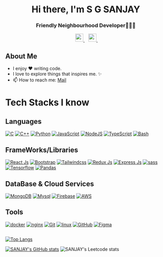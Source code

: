 <h1 align="center">Hi there, I'm S G SANJAY</h1>
<h3 align="center">Friendly Neighbourhood Developer🧑🏻‍💻</h3>

<p align='center'>
<!--    <a href="https:///">
    <img 
      height="25" 
      src=""
      target="blank"
    >
  </a> -->
  &nbsp;&nbsp;
  <a href="https://www.linkedin.com/in/sgsanjay/">
    <img 
      height="25" 
      src="https://img.shields.io/badge/%40Sanjay_S-LINKEDIN-%230B65C2?style=flat-square&labelColor=%23817777"
      target="blank"
    >
  </a>
  &nbsp;&nbsp;
  <a href="https://twitter.com/SGSanjay044/">
    <img 
      height="25" 
      src="https://img.shields.io/badge/%40SGSanjay044-TWITTER-%23000000?style=flat-square&labelColor=%23817777"
      target="blank"
    >
  </a>
  &nbsp;&nbsp;
</p>

## About Me
- I enjoy ❤️ writing code.
- I love to explore things that inspires me. ✨
- 📫 How to reach me: <a href="mailto:sgsanjay044@gmail.com">Mail</a>

## <h1> Tech Stacks I know </h1>

## Languages
 [<img alt="C" src="https://img.shields.io/badge/c%20-%2300599C.svg?&style=for-the-badge&logo=c&ogoColor=white"/>]()
 [<img alt="C++" src="https://img.shields.io/badge/c++%20-%2300599C.svg?&style=for-the-badge&logo=c%2B%2B&ogoColor=white"/>]()
 [<img alt="Python" src="https://img.shields.io/badge/python%20-%2314354C.svg?&style=for-the-badge&logo=python&logoColor=white"/>]()
 [<img alt="JavaScript" src="https://img.shields.io/badge/javascript%20-%23323330.svg?&style=for-the-badge&logo=javascript&logoColor=%23F7DF1E"/>]()
 [<img alt="NodeJS" src="https://img.shields.io/badge/node.js%20-%2343853D.svg?&style=for-the-badge&logo=node.js&logoColor=white"/>]()
 [<img alt="TypeScript" src="https://img.shields.io/badge/typescript%20-%23323330.svg?&style=for-the-badge&logo=typescript&logoColor=%23F7DF1E"/>]()
 [<img alt="Bash" src="https://img.shields.io/badge/Bash%20-%2343853D.svg?&style=for-the-badge&logo=gnubash&logoColor=white"/>]()

## FrameWorks/Libraries
[<img alt="React Js" src="https://img.shields.io/badge/react%20-%2320232a.svg?&style=for-the-badge&logo=react&logoColor=%2361DAFB"/>]()
[<img alt="Bootstrap" src="https://img.shields.io/badge/Bootstrap-20232A?style=for-the-badge&logo=bootstrap&logoColor=61DAFB"/>]()
[<img alt="Tailwindcss" src="https://img.shields.io/badge/Tailwindcss-%23000000.svg?&style=for-the-badge&logo=tailwindcss&logoColor=white"/>]()
[<img alt="Redux Js" src="https://img.shields.io/badge/redux%20-%23593d88.svg?&style=for-the-badge&logo=redux&logoColor=white"/>]()
[<img alt="Express Js" src="https://img.shields.io/badge/express.js%20-%23404d59.svg?&style=for-the-badge&logo=express&logoColor=white"/>]()
[<img alt="sass" src="https://img.shields.io/badge/sass%20-%23404d59.svg?&style=for-the-badge&logo=sass&logoColor=white"/>]()
[<img alt="Tensorflow" src="https://img.shields.io/badge/Tensorflow%20-%2302569B.svg?&style=for-the-badge&logo=tensorflow&logoColor=white" />]()
[<img alt="Pandas" src="https://img.shields.io/badge/Pandas%20-%234FA94B.svg?&style=for-the-badge&logo=pandas&logoColor=white"/>]()

## DataBase & Cloud Services
[<img alt="MongoDB" src="https://img.shields.io/badge/mongodb%20-4FA94B.svg?&style=for-the-badge&logo=mongodb&logoColor=white"/>]()
[<img alt="Mysql" src="https://img.shields.io/badge/Mysql-316192?style=for-the-badge&logo=mysql&logoColor=white"/>]()
[<img alt="Firebase" src="https://img.shields.io/badge/firebase-ffca28?style=for-the-badge&logo=firebase&logoColor=black"/>]()
[<img alt="AWS" src="https://img.shields.io/badge/aws-ffca28?style=for-the-badge&logo=amazon&logoColor=black"/>]()

## Tools
[<img alt="docker" src="https://img.shields.io/badge/Docker-2CA5E0?style=for-the-badge&logo=docker&logoColor=white"/>]()
[<img alt="nginx" src="https://img.shields.io/badge/Nginx-009639?style=for-the-badge&logo=nginx&logoColor=white"/>]()
[<img alt="Git" src="https://img.shields.io/badge/git%20-%23F05033.svg?&style=for-the-badge&logo=git&logoColor=white"/>]()
[<img alt="linux" src="https://img.shields.io/badge/Linux-ffca28?style=for-the-badge&logo=linux&logoColor=black"/>]()
[<img alt="GitHub" src="https://img.shields.io/badge/github%20-%23121011.svg?&style=for-the-badge&logo=github&logoColor=white"/>]()
[<img alt="Figma" src="https://img.shields.io/badge/figma%20-F34423.svg?&style=for-the-badge&logo=figma&logoColor=white"/>]()


##

[![Top Langs](https://github-readme-stats.vercel.app/api/top-langs/?username=SGSANJAY044&hide=html,css&theme=dark&layout=compact&langs_count=6)]()

[![SANJAY's GitHub stats](https://github-readme-stats.vercel.app/api?username=SGSANJAY044&count_private=true&show_icons=true&theme=dark)]()
![SANJAY's Leetcode stats](https://leetcard.jacoblin.cool/sgsanjay044?theme=dark&font=Roboto)
